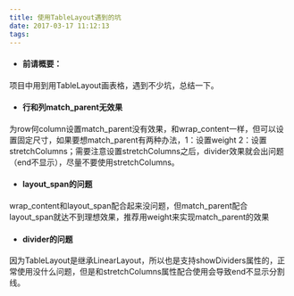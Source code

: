 ```yaml
---
title: 使用TableLayout遇到的坑
date: 2017-03-17 11:12:13
tags:
---
```


- #### 前请概要：

项目中用到用TableLayout画表格，遇到不少坑，总结一下。

- #### 行和列match_parent无效果

为row何column设置match_parent没有效果，和wrap_content一样，但可以设置固定尺寸，如果要想match_parent有两种办法，1：设置weight	2：设置stretchColumns；需要注意设置stretchColumns之后，divider效果就会出问题（end不显示），尽量不要使用stretchColumns。

- #### layout_span的问题

wrap_content和layout_span配合起来没问题，但match_parent配合layout_span就达不到理想效果，推荐用weight来实现match_parent的效果

- #### divider的问题

因为TableLayout是继承LinearLayout，所以也是支持showDividers属性的，正常使用没什么问题，但是和stretchColumns属性配合使用会导致end不显示分割线。